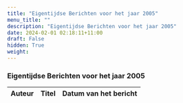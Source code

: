 ```yaml
---
title: "Eigentijdse Berichten voor het jaar 2005"
menu_title: ""
description: "Eigentijdse Berichten voor het jaar 2005"
date: 2024-02-01 02:18:11+11:00
draft: False
hidden: True
weight: 
---
```

### Eigentijdse Berichten voor het jaar 2005

**Auteur** | **Titel** | **Datum van het bericht**
---|---|---
